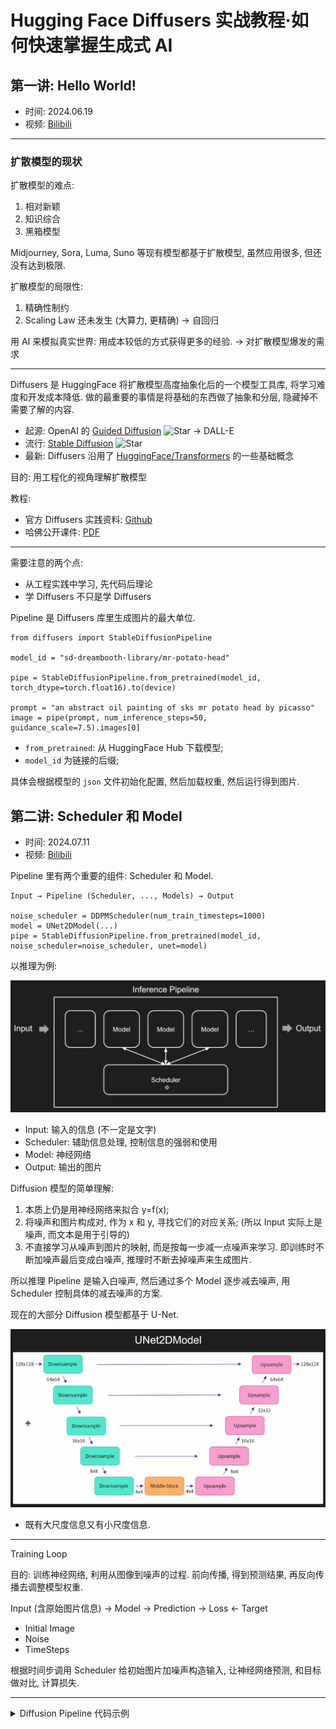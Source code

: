 # Hugging Face Diffusers 实战教程·如何快速掌握生成式 AI

## 第一讲: Hello World!

- 时间: 2024.06.19
- 视频: [Bilibili](https://www.bilibili.com/video/BV1s1421r7Zg/)

---
### 扩散模型的现状

扩散模型的难点:
1. 相对新颖
2. 知识综合
3. 黑箱模型

Midjourney, Sora, Luma, Suno 等现有模型都基于扩散模型, 虽然应用很多, 但还没有达到极限.

扩散模型的局限性:
1. 精确性制约
2. Scaling Law 还未发生 (大算力, 更精确) → 自回归

用 AI 来模拟真实世界: 用成本较低的方式获得更多的经验. → 对扩散模型爆发的需求

---

Diffusers 是 HuggingFace 将扩散模型高度抽象化后的一个模型工具库, 将学习难度和开发成本降低.
做的最重要的事情是将基础的东西做了抽象和分层, 隐藏掉不需要了解的内容.

- 起源: OpenAI 的 [Guided Diffusion](https://github.com/openai/guided-diffusion) ![Star](https://img.shields.io/github/stars/openai/guided-diffusion?style=social) → DALL-E
- 流行: [Stable Diffusion](https://github.com/CompVis/stable-diffusion) ![Star](https://img.shields.io/github/stars/CompVis/stable-diffusion?style=social)
- 最新: Diffusers 沿用了 [HuggingFace/Transformers](https://github.com/huggingface/transformers) 的一些基础概念

目的: 用工程化的视角理解扩散模型

教程:
- 官方 Diffusers 实践资料: [Github](https://github.com/huggingface/diffusion-models-class)
- 哈佛公开课件: [PDF](https://scholar.harvard.edu/sites/scholar.harvard.edu/files/binxuw/files/stable_diffusion_a_tutorial.pdf)

---

需要注意的两个点:
- 从工程实践中学习, 先代码后理论
- 学 Diffusers 不只是学 Diffusers

Pipeline 是 Diffusers 库里生成图片的最大单位.
```
from diffusers import StableDiffusionPipeline

model_id = "sd-dreambooth-library/mr-potato-head"

pipe = StableDiffusionPipeline.from_pretrained(model_id, torch_dtype=torch.float16).to(device)

prompt = "an abstract oil painting of sks mr potato head by picasso"
image = pipe(prompt, num_inference_steps=50, guidance_scale=7.5).images[0]
```
- `from_pretrained`: 从 HuggingFace Hub 下载模型;
- `model_id` 为链接的后缀;

具体会根据模型的 `json` 文件初始化配置, 然后加载权重, 然后运行得到图片.

## 第二讲: Scheduler 和 Model

- 时间: 2024.07.11
- 视频: [Bilibili](https://www.bilibili.com/video/BV1YE421A7Jq/)

Pipeline 里有两个重要的组件: Scheduler 和 Model.
```
Input → Pipeline (Scheduler, ..., Models) → Output

noise_scheduler = DDPMScheduler(num_train_timesteps=1000)
model = UNet2DModel(...)
pipe = StableDiffusionPipeline.from_pretrained(model_id, noise_scheduler=noise_scheduler, unet=model)
```

以推理为例:

![Images/2024.07.11_Inference_Pipeline.png](Images/2024.07.11_Inference_Pipeline.png)

- Input: 输入的信息 (不一定是文字)
- Scheduler: 辅助信息处理, 控制信息的强弱和使用
- Model: 神经网络
- Output: 输出的图片

Diffusion 模型的简单理解:

1. 本质上仍是用神经网络来拟合 y=f(x);
2. 将噪声和图片构成对, 作为 x 和 y, 寻找它们的对应关系; (所以 Input 实际上是噪声, 而文本是用于引导的)
3. 不直接学习从噪声到图片的映射, 而是按每一步减一点噪声来学习. 即训练时不断加噪声最后变成白噪声, 推理时不断去掉噪声来生成图片.

所以推理 Pipeline 是输入白噪声, 然后通过多个 Model 逐步减去噪声, 用 Scheduler 控制具体的减去噪声的方案.

现在的大部分 Diffusion 模型都基于 U-Net.

![Images/2024.07.11_UNet2DModel.png](Images/2024.07.11_UNet2DModel.png)

- 既有大尺度信息又有小尺度信息.

---

Training Loop

目的: 训练神经网络, 利用从图像到噪声的过程.
前向传播, 得到预测结果, 再反向传播去调整模型权重.

Input (含原始图片信息) → Model → Prediction → Loss ← Target

- Initial Image
- Noise
- TimeSteps

根据时间步调用 Scheduler 给初始图片加噪声构造输入, 让神经网络预测, 和目标做对比, 计算损失.

---

<details>
<summary>Diffusion Pipeline 代码示例</summary

```python
#推理
from diffusers import DDPMPipeline

butterfly_pipeline = DDPMPipeline.from_pretrained(
    "johnowhitaker/ddpm-butterflies-32px",
).to(device)

images = butterfly_pipeline(batch_size=8).images
make_grid(images)
```

```python
#训练
import torchvision
from datasets import load_dataset
from torchvision import transforms

dataset = load_dataset("huggan/smithsonian_butterflies_subset", split="train")

#预处理
image_size = 32
batch_size = 64

preprocess = transforms.Compose([
    transforms.Resize((image_size, image_size)),
    transforms.RandomHorizontalFlip(),
    transforms.ToTensor(),
    transforms.Normalize([0.5], [0.5]),
])

def transform(example):
    images = [preprocess(image.convert("RGB")) for image in example["image"]]
    return {"image": images}

dataset.set_transform(transform)

# DataLoader
train_dataloader = torch.utils.data.DataLoader(
    dataset,
    batch_size=batch_size,
    shuffle=True,
)

# 打印
xb = next(iter(train_dataloader))["images"].to(device)[:8]
show_images(xb).resize((8*64, 64), resample=Image.NEAREST)
```

```python
# 定义 Scheduler
from diffusers import DDPMScheduler

noise_scheduler = DDPMScheduler(num_train_timesteps=1000)

plt.plot(noise_scheduler.alpha_cumprod.cpu() ** 0.5)
```

```python
timesteps = torch.linspace(0, 999, 8).long().to(device)
noise = torch.randn_like(xb)
noisy_xb = noise_scheduler.add_noise(xb, noise, timesteps)
show_images(noisy_xb).resize((8*64, 64), resample=Image.NEAREST)
```

```python
# 定义 Model
from diffusers import UNet2DModel

model = UNet2DModel(
    sample_size=image_size,  # the target image resolution
    in_channels=3,  # the number of input channels, 3 for RGB images
    out_channels=3,  # the number of output channels
    layers_per_block=2,  # how many ResNet layers to use per UNet block
    block_out_channels=(64, 128, 128, 256),  # More channels -> more parameters
    down_block_types=(
        "DownBlock2D",  # a regular ResNet downsampling block
        "DownBlock2D",
        "AttnDownBlock2D",  # a ResNet downsampling block with spatial self-attention
        "AttnDownBlock2D",
    ),
    up_block_types=(
        "AttnUpBlock2D",
        "AttnUpBlock2D",  # a ResNet upsampling block with spatial self-attention
        "UpBlock2D",
        "UpBlock2D",  # a regular ResNet upsampling block
    ),
)
model.to(device)
```

```python
with torch.no_grad():
    model_prediction = model(noisy_xb, timesteps).sample
model_prediction.shape
```

```python
noise_scheduler = DDPMScheduler(
    num_train_timesteps=1000, beta_schedule="squaredcos_cap_v2"
)

# Training loop
optimizer = torch.optim.AdamW(model.parameters(), lr=4e-4)

losses = []

for epoch in range(30):
    for step, batch in enumerate(train_dataloader):
        clean_images = batch["images"].to(device)
        # Sample noise to add to the images
        noise = torch.randn(clean_images.shape).to(clean_images.device)
        bs = clean_images.shape[0]

        # Sample a random timestep for each image
        timesteps = torch.randint(
            0, noise_scheduler.num_train_timesteps, (bs,), device=clean_images.device
        ).long()

        # Add noise to the clean images according to the noise magnitude at each timestep
        noisy_images = noise_scheduler.add_noise(clean_images, noise, timesteps)

        # Get the model prediction
        noise_pred = model(noisy_images, timesteps, return_dict=False)[0]

        # Calculate the loss
        loss = F.mse_loss(noise_pred, noise)
        loss.backward(loss)
        losses.append(loss.item())

        # Update the model parameters with the optimizer
        optimizer.step()
        optimizer.zero_grad()

    if (epoch + 1) % 5 == 0:
        loss_last_epoch = sum(losses[-len(train_dataloader) :]) / len(train_dataloader)
        print(f"Epoch:{epoch+1}, loss: {loss_last_epoch}")
```

</details>
